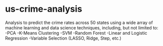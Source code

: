 # us-crime-analysis
Analysis to predict the crime rates across 50 states using a wide array of machine learning and data science techniques, including, but not limited to:
  -PCA
  -K-Means Clustering
  -SVM
  -Random Forest
  -Linear and Logistic Regression
  -Variable Selection (LASSO, Ridge, Step, etc.)